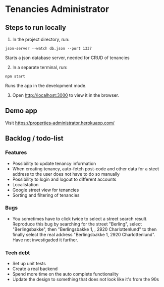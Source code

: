 # Tenancies Administrator

## Steps to run locally

1. In the project directory, run:

```
json-server --watch db.json --port 1337
```

Starts a json database server, needed for CRUD of tenancies

2. In a separate terminal, run:

```
npm start
```

Runs the app in the development mode.

3. Open [http://localhost:3000](http://localhost:3000) to view it in the browser.

## Demo app

Visit https://properties-administrator.herokuapp.com/

## Backlog / todo-list

### Features

- Possibility to update tenancy information
- When creating tenancy, auto-fetch post-code and other data for a steet address to the user does not have to do so manually
- Possibility to login and logout to different accounts
- Localistation
- Google street view for tenancies
- Sorting and filtering of tenancies

### Bugs

- You sometimes have to click twice to select a street search result. Reproduce this bug by searching for the street "Berling", select "Berlingsbakke", then "Berlingsbakke 1, , 2920 Charlottenlund" to then finally select the real address "Berlingsbakke 1, 2920 Charlottenlund". Have not investigaded it further.

### Tech debt

- Set up unit tests
- Create a real backend
- Spend more time on the auto complete functionality
- Update the design to something that does not look like it's from the 90s
